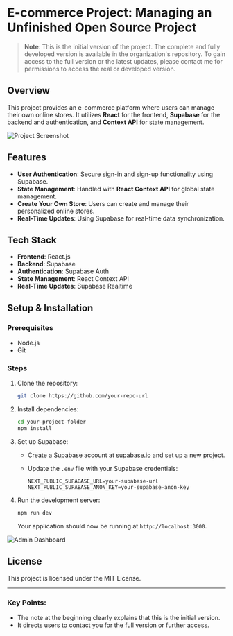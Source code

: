 

# E-commerce Project: Managing an Unfinished Open Source Project

> **Note**: This is the initial version of the project. The complete and fully developed version is available in the organization's repository. To gain access to the full version or the latest updates, please contact me for permissions to access the real or developed version.

## Overview

This project provides an e-commerce platform where users can manage their own online stores. It utilizes **React** for the frontend, **Supabase** for the backend and authentication, and **Context API** for state management.

![Project Screenshot](./images/project-screenshot.png)

## Features

- **User Authentication**: Secure sign-in and sign-up functionality using Supabase.
- **State Management**: Handled with **React Context API** for global state management.
- **Create Your Own Store**: Users can create and manage their personalized online stores.
- **Real-Time Updates**: Using Supabase for real-time data synchronization.

## Tech Stack

- **Frontend**: React.js
- **Backend**: Supabase
- **Authentication**: Supabase Auth
- **State Management**: React Context API
- **Real-Time Updates**: Supabase Realtime

## Setup & Installation

### Prerequisites

- Node.js
- Git

### Steps

1. Clone the repository:

   ```bash
   git clone https://github.com/your-repo-url
   ```

2. Install dependencies:

   ```bash
   cd your-project-folder
   npm install
   ```

3. Set up Supabase:

   - Create a Supabase account at [supabase.io](https://supabase.io) and set up a new project.
   - Update the `.env` file with your Supabase credentials:

     ```
     NEXT_PUBLIC_SUPABASE_URL=your-supabase-url
     NEXT_PUBLIC_SUPABASE_ANON_KEY=your-supabase-anon-key
     ```

4. Run the development server:

   ```bash
   npm run dev
   ```

   Your application should now be running at `http://localhost:3000`.

![Admin Dashboard](./images/admin-dashboard.png)

## License

This project is licensed under the MIT License.

---

### Key Points:
- The note at the beginning clearly explains that this is the initial version.
- It directs users to contact you for the full version or further access.

